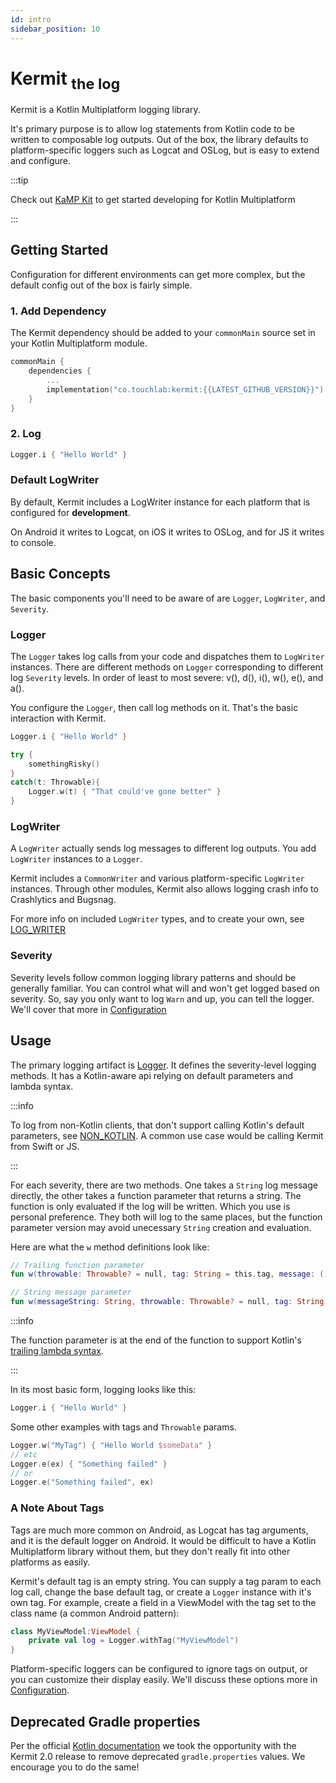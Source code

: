 ```yaml
---
id: intro
sidebar_position: 10
---
```


# Kermit <sub>the log</sub>

Kermit is a Kotlin Multiplatform logging library.

It's primary purpose is to allow log statements from Kotlin code to be written to composable log outputs. Out of the box, the library defaults to platform-specific loggers such as Logcat and OSLog, but is easy to extend and configure.

:::tip

Check out [KaMP Kit](https://github.com/touchlab/KaMPKit) to get started developing for Kotlin Multiplatform

:::

## Getting Started

Configuration for different environments can get more complex, but the default config out of the box is fairly simple.

### 1. Add Dependency

The Kermit dependency should be added to your `commonMain` source set in your Kotlin Multiplatform module.

```kotlin
commonMain {
    dependencies {
        ...
        implementation("co.touchlab:kermit:{{LATEST_GITHUB_VERSION}}") //Add latest version
    }
}
```

### 2. Log

```kotlin
Logger.i { "Hello World" }
```

### Default LogWriter

By default, Kermit includes a LogWriter instance for each platform that is configured for **development**.

On Android it writes to Logcat, on iOS it writes to OSLog, and for JS it writes to console.

## Basic Concepts

The basic components you'll need to be aware of are `Logger`, `LogWriter`, and `Severity`.

### Logger

The `Logger` takes log calls from your code and dispatches them to `LogWriter` instances. There are different methods
on `Logger` corresponding to different log `Severity` levels. In order of least to most severe: v(), d(), i(), w(), e(), and a().

You configure the `Logger`, then call log methods on it. That's the basic interaction with Kermit.

```kotlin
Logger.i { "Hello World" }

try {
    somethingRisky()
}
catch(t: Throwable){
    Logger.w(t) { "That could've gone better" }
}
```

### LogWriter

A `LogWriter` actually sends log messages to different log outputs. You add `LogWriter` instances to a `Logger`.

Kermit includes a `CommonWriter` and various platform-specific `LogWriter` instances. Through other modules, Kermit also allows logging crash info to Crashlytics and Bugsnag.

For more info on included `LogWriter` types, and to create your own, see [LOG_WRITER](details/LOG_WRITER.md)

### Severity

Severity levels follow common logging library patterns and should be generally familiar. You can control what will and won't get logged based on severity. So, say you only want to log `Warn` and up, you can tell the logger. We'll cover that more in [Configuration](#Configuration)

## Usage

The primary logging artifact is [Logger](https://github.com/touchlab/Kermit/blob/kpg/api_reformat2/kermit/src/commonMain/kotlin/co/touchlab/kermit/Logger.kt). It defines the severity-level logging methods. It has a Kotlin-aware api relying on default parameters and lambda syntax.

:::info

To log from non-Kotlin clients, that don't support calling Kotlin's default parameters, see [NON_KOTLIN](configuration/NON_KOTLIN.md). A common use case would be calling Kermit from Swift or JS.

:::

For each severity, there are two methods. One takes a `String` log message directly, the other takes a function parameter that returns a string. The function is only evaluated if the log will be written. Which you use is personal preference. They both will log to the same places, but the function parameter version may avoid unecessary `String` creation and evaluation.

Here are what the `w` method definitions look like:

```kotlin
// Trailing function parameter
fun w(throwable: Throwable? = null, tag: String = this.tag, message: () -> String)

// String message parameter
fun w(messageString: String, throwable: Throwable? = null, tag: String = this.tag)
```

:::info

The function parameter is at the end of the function to support Kotlin's [trailing lambda syntax](https://kotlinlang.org/docs/lambdas.html#passing-trailing-lambdas).

:::

In its most basic form, logging looks like this:

```kotlin
Logger.i { "Hello World" }
```

Some other examples with tags and `Throwable` params.

```kotlin
Logger.w("MyTag") { "Hello World $someData" }
// etc
Logger.e(ex) { "Something failed" }
// or
Logger.e("Something failed", ex)
```

### A Note About Tags

Tags are much more common on Android, as Logcat has tag arguments, and it is the default logger on Android. It would be difficult to have a Kotlin Multiplatform library without them, but they don't really fit into other platforms as easily.

Kermit's default tag is an empty string. You can supply a tag param to each log call, change the base default tag, or create a `Logger` instance with it's own tag. For example, create a field in a ViewModel with the tag set to the class name (a common Android pattern):

```kotlin
class MyViewModel:ViewModel {
	private val log = Logger.withTag("MyViewModel")
}
```

Platform-specific loggers can be configured to ignore tags on output, or you can customize their display easily. We'll discuss these options more in [Configuration](/configuration/index.md).

## Deprecated Gradle properties

Per the official [Kotlin documentation](https://kotlinlang.org/docs/multiplatform-compatibility-guide.html#deprecated-gradle-properties-for-hierarchical-structure-support) we took the opportunity 
with the Kermit 2.0 release to remove deprecated `gradle.properties` values.  We encourage you to do the same!